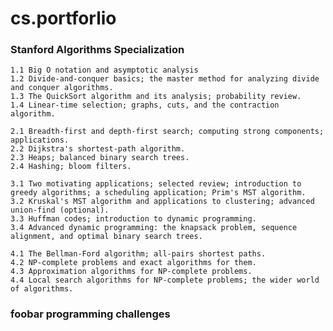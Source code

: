 # cs.portforlio

### Stanford Algorithms Specialization

	1.1 Big O notation and asymptotic analysis
	1.2 Divide-and-conquer basics; the master method for analyzing divide and conquer algorithms.
	1.3 The QuickSort algorithm and its analysis; probability review.
	1.4 Linear-time selection; graphs, cuts, and the contraction algorithm.

	2.1 Breadth-first and depth-first search; computing strong components; applications.
	2.2 Dijkstra's shortest-path algorithm.
	2.3 Heaps; balanced binary search trees.
	2.4 Hashing; bloom filters.

	3.1 Two motivating applications; selected review; introduction to greedy algorithms; a scheduling application; Prim's MST algorithm.
	3.2 Kruskal's MST algorithm and applications to clustering; advanced union-find (optional).
	3.3 Huffman codes; introduction to dynamic programming.
	3.4 Advanced dynamic programming: the knapsack problem, sequence alignment, and optimal binary search trees.

	4.1 The Bellman-Ford algorithm; all-pairs shortest paths.
	4.2 NP-complete problems and exact algorithms for them.
	4.3 Approximation algorithms for NP-complete problems.
	4.4 Local search algorithms for NP-complete problems; the wider world of algorithms.

### foobar programming challenges
